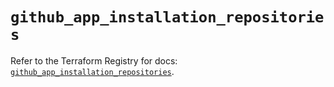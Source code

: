 # `github_app_installation_repositories`

Refer to the Terraform Registry for docs: [`github_app_installation_repositories`](https://registry.terraform.io/providers/integrations/github/5.44.0/docs/resources/app_installation_repositories).
